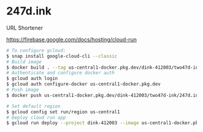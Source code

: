 # 247d.ink
URL Shortener

https://firebase.google.com/docs/hosting/cloud-run

```bash
# To configure gcloud:
$ snap install google-cloud-cli --classic
# Build image
$ docker build . --tag us-central1-docker.pkg.dev/dink-412003/two47d-ink/247d.ink:test
# Authenticate and configure docker auth
$ gcloud auth login
$ gcloud auth configure-docker us-central1-docker.pkg.dev
# Push image
$ docker push us-central1-docker.pkg.dev/dink-412003/two47d-ink/247d.ink:test
```

```bash
# Set default region
$ gcloud config set run/region us-central1
# Deploy cloud run app
$ gcloud run deploy --project dink-412003 --image us-central1-docker.pkg.dev/dink-412003/two47d-ink/247d.ink:test
```